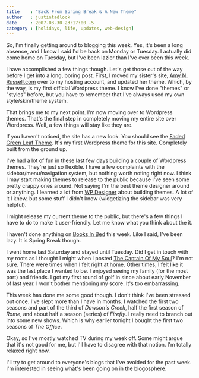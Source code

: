 ```yaml
---
title    : "Back From Spring Break & A New Theme"
author   : justintadlock
date     : 2007-03-30 23:17:00 -5
category : [holidays, life, updates, web-design]
---
```


So, I'm finally getting around to blogging this week.  Yes, it's been a long absence, and I know I said I'd be back on Monday or Tuesday.  I actually did come home on Tuesday, but I've been lazier than I've ever been this week.

I have accomplished a few things though.  Let's get those out of the way before I get into a long, boring post.  First, I moved my sister's site, <a href="http://amynrussell.com" title="Amy N. Russell"> Amy N. Russell.com</a> over to my hosting account, and updated her theme.  Which, by the way, is my first official Wordpress theme.  I know I've done "themes" or "styles" before, but you have to remember that I've always used my own style/skin/theme system.

That brings me to my next point.  I'm now moving over to Wordpress themes.  That's the final step in completely moving my entire site over Wordpress.  Well, a few things will stay like they are.

If you haven't noticed, the site has a new look.  You should see the <a href="http://justintadlock.com/index.php?wptheme=Faded+Green+Leaf" title="Faded Green Leaf"> Faded Green Leaf Theme</a>.  It's my first Wordpress theme for this site.  Completely built from the ground up.

I've had a lot of fun in these last few days building a couple of Wordpress themes.  They're just so flexible.  I have a few complaints with the sidebar/menu/navigation system, but nothing worth noting right now.  I think I may start making themes to release to the public because I've seen some pretty crappy ones around.  Not saying I'm the best theme designer around or anything.  I learned a lot from <a href="http://www.wpdesigner.com/2007/02/19/so-you-want-to-create-wordpress-themes-huh" title="WP Designer" rel="external"> WP Designer</a> about building themes.  A lot of it I knew, but some stuff I didn't know (widgetizing the sidebar was very helpful).

I might release my current theme to the public, but there's a few things I have to do to make it user-friendly.  Let me know what you think about the it.

I haven't done anything on <a href="http://booksinbed.com" title="Books In Bed"> Books In Bed</a> this week.  Like I said, I've been lazy.  It is Spring Break though.

I went home last Saturday and stayed until Tuesday.  Did I get in touch with my roots as I thought I might when I posted <a href="http://justintadlock.com/archives/2007/03/23/the-captain-of-my-soul" title="The Captain Of My Soul"> The Captain Of My Soul</a>?  I'm not sure.  There were times when I felt right at home.  Other times, I felt like it was the last place I wanted to be.  I enjoyed seeing my family (for the most part) and friends.  I got my first round of golf in since about early November of last year.  I won't bother mentioning my score. It's too embarrassing.

This week has done me some good though.  I don't think I've been stressed out once.  I've slept more than I have in months.  I watched the first two seasons and part of the third of <i> Dawson's Creek</i>, half the first season of <i> Rome</i>, and about half a season (series) of <i> Firefly</i>.  I really need to branch out into some new shows.  Which is why earlier tonight I bought the first two seasons of <i> The Office</i>.

Okay, so I've mostly watched TV during my week off.  Some might argue that it's not good for me, but I'll have to disagree with that notion.  I'm totally relaxed right now.

I'll try to get around to everyone's blogs that I've avoided for the past week.  I'm interested in seeing what's been going on in the blogosphere.
